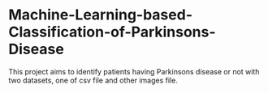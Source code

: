 # Machine-Learning-based-Classification-of-Parkinsons-Disease
This project aims to identify patients having Parkinsons disease or not with two datasets, one of csv file and other images file. 
